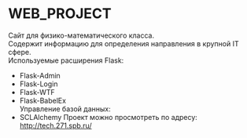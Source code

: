 # WEB_PROJECT
Сайт для физико-математического класса.  
Содержит информацию для определения направления в крупной IT сфере.  
Используемые расширения Flask:  
- Flask-Admin
- Flask-Login
- Flask-WTF
- Flask-BabelEx  
Управление базой данных:
- SCLAlchemy 
Проект можно просмотреть по адресу:  
http://tech.271.spb.ru/
